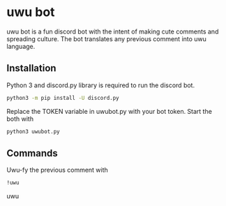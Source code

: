 # uwu bot

uwu bot is a fun discord bot with the intent of making cute comments and spreading culture. The bot translates any previous comment into uwu language. 

## Installation

Python 3 and discord.py library is required to run the discord bot.

```bash
python3 -m pip install -U discord.py
```

Replace the TOKEN variable in uwubot.py with your bot token.
Start the both with 

```bash
python3 uwubot.py
```

## Commands

Uwu-fy the previous comment with 
```bash
!uwu
```

uwu
